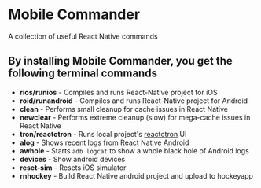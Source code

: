 # Mobile Commander
A collection of useful React Native commands

## By installing Mobile Commander, you get the following terminal commands
* **rios/runios** - Compiles and runs  React-Native project for iOS
* **roid/runandroid** - Compiles and runs React-Native project for Android
* **clean** - Performs small cleanup for cache issues in React Native
* **newclear** - Performs extreme cleanup (slow) for mega-cache issues in React Native
* **tron/reactotron** - Runs local project's [reactotron](https://github.com/skellock/reactotron) UI
* **alog** - Shows recent logs from React Native Android
* **awhole** - Starts `adb logcat` to show a whole black hole of Android logs
* **devices** - Show android devices
* **reset-sim** - Resets iOS simulator
* **rnhockey** - Build React Native android project and upload to hockeyapp
